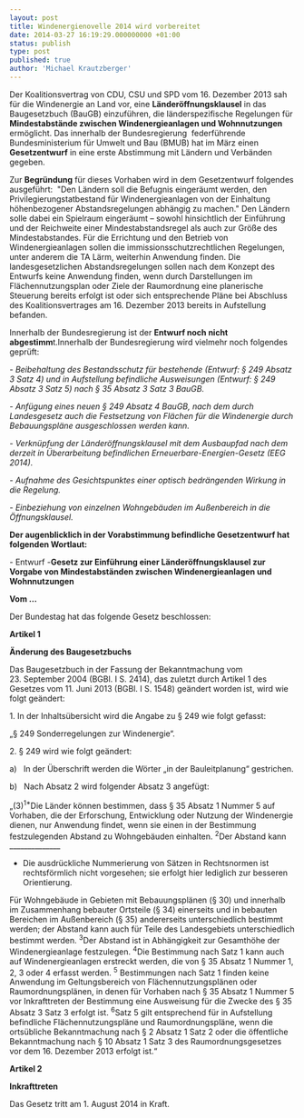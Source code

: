 ```yaml
---
layout: post
title: Windenergienovelle 2014 wird vorbereitet
date: 2014-03-27 16:19:29.000000000 +01:00
status: publish
type: post
published: true
author: 'Michael Krautzberger'
---
```


Der Koalitionsvertrag von CDU, CSU und SPD vom 16\. Dezember 2013 sah für die Windenergie an Land vor, eine **Länderöffnungsklausel** in das Baugesetzbuch (BauGB) einzuführen, die länderspezifische Regelungen für **Mindestabstände zwischen Windenergieanlagen und Wohnnutzungen** ermöglicht. Das innerhalb der Bundesregierung  federführende Bundesministerium für Umwelt und Bau (BMUB) hat im März einen **Gesetzentwurf** in eine erste Abstimmung mit Ländern und Verbänden gegeben.

Zur **Begründung** für dieses Vorhaben wird in dem Gesetzentwurf folgendes ausgeführt:  "Den Ländern soll die Befugnis eingeräumt werden, den Privilegierungstatbestand für Windenergieanlagen von der Einhaltung höhenbezogener Abstandsregelungen abhängig zu machen." Den Ländern solle dabei ein Spielraum eingeräumt – sowohl hinsichtlich der Einführung und der Reichweite einer Mindestabstandsregel als auch zur Größe des Mindestabstandes. Für die Errichtung und den Betrieb von Windenergieanlagen sollen die immissionsschutzrechtlichen Regelungen, unter anderem die TA Lärm, weiterhin Anwendung finden. Die landesgesetzlichen Abstandsregelungen sollen nach dem Konzept des Entwurfs keine Anwendung finden, wenn durch Darstellungen im Flächennutzungsplan oder Ziele der Raumordnung eine planerische Steuerung bereits erfolgt ist oder sich entsprechende Pläne bei Abschluss des Koalitionsvertrages am 16\. Dezember 2013 bereits in Aufstellung befanden.

Innerhalb der Bundesregierung ist der **Entwurf noch nicht abgestimm**t.Innerhalb der Bundesregierung wird vielmehr noch folgendes geprüft:

_- Beibehaltung des Bestandsschutz für bestehende (Entwurf: § 249 Absatz 3 Satz 4) und in Aufstellung befindliche Ausweisungen (Entwurf: § 249 Absatz 3 Satz 5) nach § 35 Absatz 3 Satz 3 BauGB._

_- Anfügung eines neuen § 249 Absatz 4 BauGB, nach dem durch Landesgesetz auch die Festsetzung von Flächen für die Windenergie durch Bebauungspläne ausgeschlossen werden kann._

_- Verknüpfung der Länderöffnungsklausel mit dem Ausbaupfad nach dem derzeit in Überarbeitung befindlichen Erneuerbare-Energien-Gesetz (EEG 2014)._

_- Aufnahme des Gesichtspunktes einer optisch bedrängenden Wirkung in die Regelung._

_- Einbeziehung von einzelnen Wohngebäuden im Außenbereich in die  Öffnungsklausel._

**Der augenblicklich in der Vorabstimmung befindliche Gesetzentwurf hat folgenden Wortlaut:**

- Entwurf -**Gesetz zur Einführung einer Länderöffnungsklausel zur Vorgabe von Mindestabständen zwischen Windenergieanlagen und Wohnnutzungen**

**Vom …**

Der Bundestag hat das folgende Gesetz beschlossen:

**Artikel 1**

**Änderung des Baugesetzbuchs**

Das Baugesetzbuch in der Fassung der Bekanntmachung vom 23. September 2004 (BGBl. I S. 2414), das zuletzt durch Artikel 1 des Gesetzes vom 11. Juni 2013 (BGBl. I S. 1548) geändert worden ist, wird wie folgt geändert:

1\. In der Inhaltsübersicht wird die Angabe zu § 249 wie folgt gefasst:

„§ 249 Sonderregelungen zur Windenergie“.

2\. § 249 wird wie folgt geändert:

a)   In der Überschrift werden die Wörter „in der Bauleitplanung“ gestrichen.

b)   Nach Absatz 2 wird folgender Absatz 3 angefügt:

„(3)<sup>1*</sup>Die Länder können bestimmen, dass § 35 Absatz 1 Nummer 5 auf Vorhaben, die der Erforschung, Entwicklung oder Nutzung der Windenergie dienen, nur Anwendung findet, wenn sie einen in der Bestimmung festzulegenden Abstand zu Wohngebäuden einhalten. <sup>2</sup>Der Abstand kann ______________

* Die ausdrückliche Nummerierung von Sätzen in Rechtsnormen ist rechtsförmlich nicht vorgesehen; sie erfolgt hier lediglich zur besseren Orientierung.

Für Wohngebäude in Gebieten mit Bebauungsplänen (§ 30) und innerhalb im Zusammenhang bebauter Ortsteile (§ 34) einerseits und in bebauten Bereichen im Außenbereich (§ 35) andererseits unterschiedlich bestimmt werden; der Abstand kann auch für Teile des Landesgebiets unterschiedlich bestimmt werden. <sup>3</sup>Der Abstand ist in Abhängigkeit zur Gesamthöhe der Windenergieanlage festzulegen. <sup>4</sup>Die Bestimmung nach Satz 1 kann auch auf Windenergieanlagen erstreckt werden, die von § 35 Absatz 1 Nummer 1, 2, 3 oder 4 erfasst werden. <sup>5</sup> Bestimmungen nach Satz 1 finden keine Anwendung im Geltungsbereich von Flächennutzungsplänen oder Raumordnungsplänen, in denen für Vorhaben nach § 35 Absatz 1 Nummer 5 vor Inkrafttreten der Bestimmung eine Ausweisung für die Zwecke des § 35 Absatz 3 Satz 3 erfolgt ist. <sup>6</sup>Satz 5 gilt entsprechend für in Aufstellung befindliche Flächennutzungspläne und Raumordnungspläne, wenn die ortsübliche Bekanntmachung nach § 2 Absatz 1 Satz 2 oder die öffentliche Bekanntmachung nach § 10 Absatz 1 Satz 3 des Raumordnungsgesetzes vor dem 16\. Dezember 2013 erfolgt ist.“



**Artikel 2**

**Inkrafttreten**

Das Gesetz tritt am 1\. August 2014 in Kraft.

